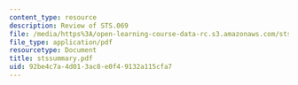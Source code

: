 ```yaml
---
content_type: resource
description: Review of STS.069
file: /media/https%3A/open-learning-course-data-rc.s3.amazonaws.com/sts-069-technology-in-a-dangerous-world-fall-2002/92be4c7a4d013ac8e0f49132a115cfa7_stssummary.pdf
file_type: application/pdf
resourcetype: Document
title: stssummary.pdf
uid: 92be4c7a-4d01-3ac8-e0f4-9132a115cfa7
---
```

